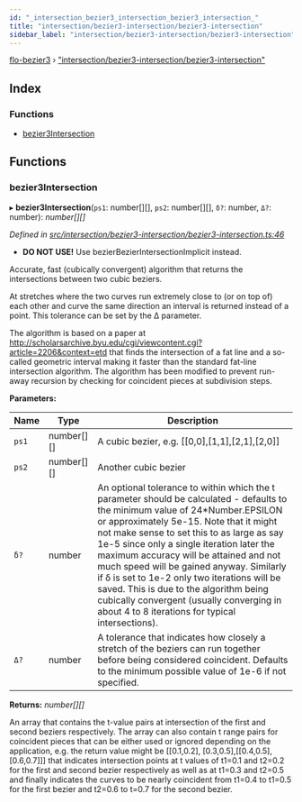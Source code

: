 ```yaml
---
id: "_intersection_bezier3_intersection_bezier3_intersection_"
title: "intersection/bezier3-intersection/bezier3-intersection"
sidebar_label: "intersection/bezier3-intersection/bezier3-intersection"
---
```


[flo-bezier3](../globals.md) › ["intersection/bezier3-intersection/bezier3-intersection"](_intersection_bezier3_intersection_bezier3_intersection_.md)

## Index

### Functions

* [bezier3Intersection](_intersection_bezier3_intersection_bezier3_intersection_.md#bezier3intersection)

## Functions

###  bezier3Intersection

▸ **bezier3Intersection**(`ps1`: number[][], `ps2`: number[][], `δ?`: number, `Δ?`: number): *number[][]*

*Defined in [src/intersection/bezier3-intersection/bezier3-intersection.ts:46](https://github.com/FlorisSteenkamp/FloBezier/blob/6f79660/src/intersection/bezier3-intersection/bezier3-intersection.ts#L46)*

* **DO NOT USE!** Use bezierBezierIntersectionImplicit instead.

Accurate, fast (cubically convergent) algorithm that returns the
intersections between two cubic beziers.

At stretches where the two curves run extremely close to (or on top of) each
other and curve the same direction an interval is returned instead of a
point. This tolerance can be set by the Δ parameter.

The algorithm is based on a paper at http://scholarsarchive.byu.edu/cgi/viewcontent.cgi?article=2206&context=etd
that finds the intersection of a fat line and a so-called geometric interval
making it faster than the standard fat-line intersection algorithm. The
algorithm has been modified to prevent run-away recursion by checking for
coincident pieces at subdivision steps.

**Parameters:**

Name | Type | Description |
------ | ------ | ------ |
`ps1` | number[][] | A cubic bezier, e.g. [[0,0],[1,1],[2,1],[2,0]] |
`ps2` | number[][] | Another cubic bezier |
`δ?` | number | An optional tolerance to within which the t parameter should be calculated - defaults to the minimum value of 24*Number.EPSILON or approximately 5e-15. Note that it might not make sense to set this to as large as say 1e-5 since only a single iteration later the maximum accuracy will be attained and not much speed will be gained anyway. Similarly if δ is set to 1e-2 only two iterations will be saved. This is due to the algorithm being cubically convergent (usually converging in about 4 to 8 iterations for typical intersections). |
`Δ?` | number | A tolerance that indicates how closely a stretch of the beziers can run together before being considered coincident. Defaults to the minimum possible value of 1e-6 if not specified. |

**Returns:** *number[][]*

An array that contains the t-value pairs at intersection
of the first and second beziers respectively. The array can also contain t
range pairs for coincident pieces that can be either used or ignored
depending on the application, e.g. the return value might be [[0.1,0.2],
[0.3,0.5],[[0.4,0.5],[0.6,0.7]]] that indicates intersection points at t
values of t1=0.1 and t2=0.2 for the first and second bezier respectively as
well as at t1=0.3 and t2=0.5 and finally indicates the curves to be nearly
coincident from t1=0.4 to t1=0.5 for the first bezier and t2=0.6 to t=0.7 for
the second bezier.
